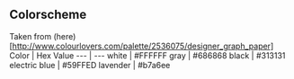 ## Colorscheme
Taken from (here)[http://www.colourlovers.com/palette/2536075/designer_graph_paper]
Color | Hex Value
--- | ---
white | #FFFFFF
gray  | #686868
black | #313131
electric blue | #59FFED
lavender | #b7a6ee
